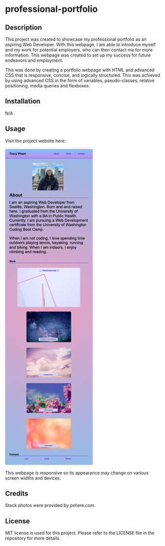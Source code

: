 # professional-portfolio

## Description

This project was created to showcase my professional portfolio as an aspiring Web Developer. With this webpage, I am able to introduce myself and my work for potential employers, who can then contact me for more information. This webpage was created to set up my success for future endeavors and employment.

This was done by creating a portfolio webpage with HTML and advanced CSS that is responsive, concise, and logically structured. This was achieved by using advanced CSS in the form of variables, pseudo-classes, relative positioning, media queries and flexboxes.

## Installation

N/A

## Usage

<!-- TO DO: Edit project website -->

Visit the project website here:

![Professional Portfolio Screenshot](assets/images/professional_portfolio_screenshot.png)

This webpage is responsive so its appearance may change on various screen widths and devices.

## Credits

Stock photos were provided by pxhere.com.

## License

MIT license is used for this project. Please refer to the LICENSE file in the repository for more details.
